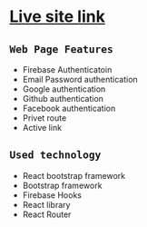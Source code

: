 # [Live site link](https://photographer-7f389.web.app/)


## `Web Page Features`


* Firebase Authenticatoin
* Email Password authentication
* Google authentication
* Github authentication
* Facebook authentication
* Privet route
* Active link


## `Used technology`

* React bootstrap framework
* Bootstrap framework
* Firebase Hooks
* React library
* React Router